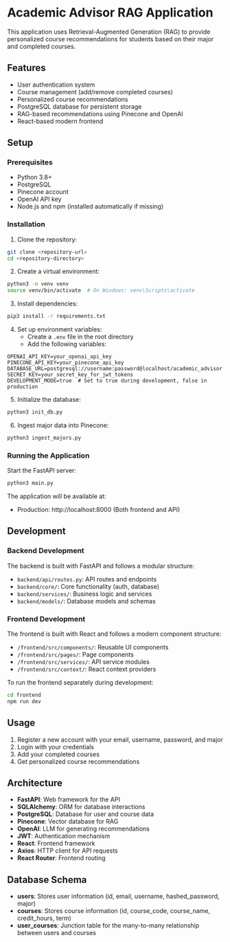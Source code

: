 # Academic Advisor RAG Application

This application uses Retrieval-Augmented Generation (RAG) to provide personalized course recommendations for students based on their major and completed courses.

## Features

- User authentication system
- Course management (add/remove completed courses)
- Personalized course recommendations
- PostgreSQL database for persistent storage
- RAG-based recommendations using Pinecone and OpenAI
- React-based modern frontend

## Setup

### Prerequisites

- Python 3.8+
- PostgreSQL
- Pinecone account
- OpenAI API key
- Node.js and npm (installed automatically if missing)

### Installation

1. Clone the repository:
```bash
git clone <repository-url>
cd <repository-directory>
```

2. Create a virtual environment:
```bash
python3 -m venv venv
source venv/bin/activate  # On Windows: venv\Scripts\activate
```

3. Install dependencies:
```bash
pip3 install -r requirements.txt
```

4. Set up environment variables:
   - Create a `.env` file in the root directory
   - Add the following variables:
```
OPENAI_API_KEY=your_openai_api_key
PINECONE_API_KEY=your_pinecone_api_key
DATABASE_URL=postgresql://username:password@localhost/academic_advisor
SECRET_KEY=your_secret_key_for_jwt_tokens
DEVELOPMENT_MODE=true  # Set to true during development, false in production
```

5. Initialize the database:
```bash
python3 init_db.py
```

6. Ingest major data into Pinecone:
```bash
python3 ingest_majors.py
```

### Running the Application

Start the FastAPI server:
```bash
python3 main.py
```

The application will be available at:
- Production: http://localhost:8000 (Both frontend and API)

## Development

### Backend Development
The backend is built with FastAPI and follows a modular structure:
- `backend/api/routes.py`: API routes and endpoints
- `backend/core/`: Core functionality (auth, database)
- `backend/services/`: Business logic and services
- `backend/models/`: Database models and schemas

### Frontend Development
The frontend is built with React and follows a modern component structure:
- `/frontend/src/components/`: Reusable UI components
- `/frontend/src/pages/`: Page components
- `/frontend/src/services/`: API service modules
- `/frontend/src/context/`: React context providers

To run the frontend separately during development:
```bash
cd frontend
npm run dev
```

## Usage

1. Register a new account with your email, username, password, and major
2. Login with your credentials
3. Add your completed courses
4. Get personalized course recommendations

## Architecture

- **FastAPI**: Web framework for the API
- **SQLAlchemy**: ORM for database interactions
- **PostgreSQL**: Database for user and course data
- **Pinecone**: Vector database for RAG
- **OpenAI**: LLM for generating recommendations
- **JWT**: Authentication mechanism
- **React**: Frontend framework
- **Axios**: HTTP client for API requests
- **React Router**: Frontend routing

## Database Schema

- **users**: Stores user information (id, email, username, hashed_password, major)
- **courses**: Stores course information (id, course_code, course_name, credit_hours, term)
- **user_courses**: Junction table for the many-to-many relationship between users and courses